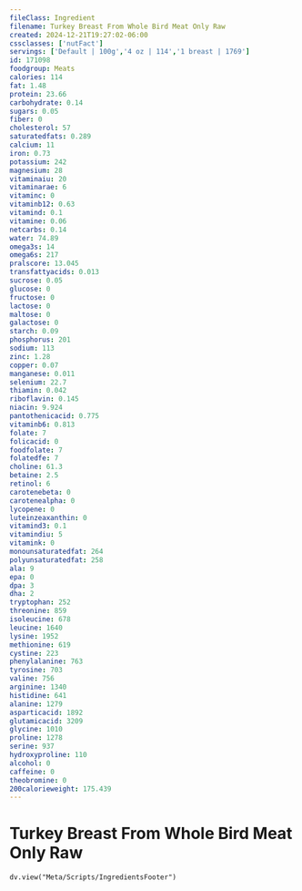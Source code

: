 ```yaml
---
fileClass: Ingredient
filename: Turkey Breast From Whole Bird Meat Only Raw
created: 2024-12-21T19:27:02-06:00
cssclasses: ['nutFact']
servings: ['Default | 100g','4 oz | 114','1 breast | 1769']
id: 171098
foodgroup: Meats
calories: 114
fat: 1.48
protein: 23.66
carbohydrate: 0.14
sugars: 0.05
fiber: 0
cholesterol: 57
saturatedfats: 0.289
calcium: 11
iron: 0.73
potassium: 242
magnesium: 28
vitaminaiu: 20
vitaminarae: 6
vitaminc: 0
vitaminb12: 0.63
vitamind: 0.1
vitamine: 0.06
netcarbs: 0.14
water: 74.89
omega3s: 14
omega6s: 217
pralscore: 13.045
transfattyacids: 0.013
sucrose: 0.05
glucose: 0
fructose: 0
lactose: 0
maltose: 0
galactose: 0
starch: 0.09
phosphorus: 201
sodium: 113
zinc: 1.28
copper: 0.07
manganese: 0.011
selenium: 22.7
thiamin: 0.042
riboflavin: 0.145
niacin: 9.924
pantothenicacid: 0.775
vitaminb6: 0.813
folate: 7
folicacid: 0
foodfolate: 7
folatedfe: 7
choline: 61.3
betaine: 2.5
retinol: 6
carotenebeta: 0
carotenealpha: 0
lycopene: 0
luteinzeaxanthin: 0
vitamind3: 0.1
vitamindiu: 5
vitamink: 0
monounsaturatedfat: 264
polyunsaturatedfat: 258
ala: 9
epa: 0
dpa: 3
dha: 2
tryptophan: 252
threonine: 859
isoleucine: 678
leucine: 1640
lysine: 1952
methionine: 619
cystine: 223
phenylalanine: 763
tyrosine: 703
valine: 756
arginine: 1340
histidine: 641
alanine: 1279
asparticacid: 1892
glutamicacid: 3209
glycine: 1010
proline: 1278
serine: 937
hydroxyproline: 110
alcohol: 0
caffeine: 0
theobromine: 0
200calorieweight: 175.439
---
```


# Turkey Breast From Whole Bird Meat Only Raw

```dataviewjs
dv.view("Meta/Scripts/IngredientsFooter")
```